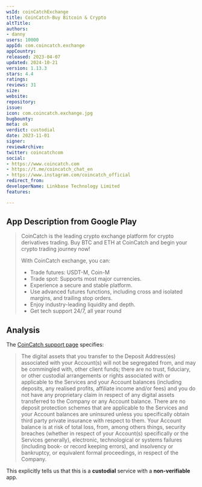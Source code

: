 ```yaml
---
wsId: coinCatchExchange
title: CoinCatch-Buy Bitcoin & Crypto
altTitle: 
authors:
- danny
users: 10000
appId: com.coincatch.exchange
appCountry: 
released: 2023-04-07
updated: 2024-10-21
version: 1.13.3
stars: 4.4
ratings: 
reviews: 31
size: 
website: 
repository: 
issue: 
icon: com.coincatch.exchange.jpg
bugbounty: 
meta: ok
verdict: custodial
date: 2023-11-01
signer: 
reviewArchive: 
twitter: coincatchcom
social:
- https://www.coincatch.com
- https://t.me/coincatch_chat_en
- https://www.instagram.com/coincatch_official
redirect_from: 
developerName: Linkbase Technology Limited
features: 

---
```


## App Description from Google Play

> CoinCatch is the leading crypto exchange platform for crypto derivatives trading. Buy BTC and ETH at CoinCatch and begin your crypto trading journey now!
>
> With CoinCatch exchange, you can:
> - Trade futures: USDT-M, Coin-M
> - Trade spot: Supports most major currencies.
> - Experience a secure and stable platform.
> - Use advanced futures functions, including cross and isolated margins, and trailing stop orders.
> - Enjoy industry-leading liquidity and depth.
> - Get tech support 24/7, all year round

## Analysis 

The [CoinCatch support page](https://coincatch.zendesk.com/hc/en-us/articles/5770432470415-Risk-Warning) specifies:

> The digital assets that you transfer to the Deposit Address(es) associated with your Account(s) will not be segregated from, and may be commingled with, other client funds; there are no trust, fiduciary, or other custodial arrangements or rights associated with or applicable to the Services and your Account balances (including deposits, any realised profits, affiliate income and/or fees) and you do not have any proprietary claim in respect of any digital assets transferred to the Company or any Account balance. There are no deposit protection schemes that are applicable to the Services and your Account balances are uninsured unless you specifically obtain third party private insurance with respect to them. Your Account balance is at risk of total loss, from, among others things, security breaches (whether in respect of your Account(s) specifically or the Services generally), electronic, technological or systems failures (including book- or record keeping errors), and insolvency or bankruptcy, or equivalent formal proceedings, in respect of the Company.

This explicitly tells us that this is a **custodial** service with a **non-verifiable** app.

